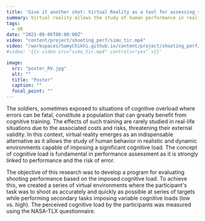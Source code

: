```yaml
---
title: 'Give it another shot: Virtual Reality as a tool for assessing shooting performance under varying cognitive loads'
summary: Virtual reality allows the study of human performance in realistic and dynamic environments, where cognitive load can be manipulated.
tags:
  - VR
date: "2021-09-06T00:00:00Z"
video: "content/project/shooting_perf/simu_tir.mp4"
video: "/workspaces/SamyChikhi.github.io/content/project/shooting_perf/simu_tir.mp4"
#video: '{{< video src="simu_tir.mp4" controls="yes" >}}'

image: 
  src: "poster_RV.jpg"
  alt: ""
  title: "Poster"
  caption: ""
  focal_point: ""
---
```


The soldiers, sometimes exposed to situations of cognitive overload where errors can be fatal, constitute a population that can greatly benefit from cognitive training. The effects of such training are rarely studied in real-life situations due to the associated costs and risks, threatening their external validity. In this context, virtual reality emerges as an indispensable alternative as it allows the study of human behavior in realistic and dynamic environments capable of imposing a significant cognitive load. The concept of cognitive load is fundamental in performance assessment as it is strongly linked to performance and the risk of error.

The objective of this research was to develop a program for evaluating shooting performance based on the imposed cognitive load. To achieve this, we created a series of virtual environments where the participant's task was to shoot as accurately and quickly as possible at series of targets while performing secondary tasks imposing variable cognitive loads (low vs. high). The perceived cognitive load by the participants was measured using the NASA-TLX questionnaire.